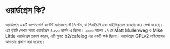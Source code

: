 # ওয়ার্ডপ্রেস কি?

ওয়ার্ডপ্রেস একটি ওপেনসোর্স  কন্টেন্ট ম্যানেজম্যান্ট সিস্টেম, যা পিএইচপি এবং মাইসিকুয়েল ব্যবহার করে লেখা হয়েছে। এই ব্ইটি লেখার সময় ওয়ার্ডপ্রেস ৪.৫.৩ ভার্শন এ ছিলো। ২০০৩ সালের ২৭ মে Matt Mullenweg ও Mike Little ওয়ার্ডপ্রেস প্রকাশ করেন, এটি মুলত b2/cafelog এর একটি ফর্ক ছিলো। ওয়ার্ডপ্রেস GPLv2 লাইসেন্সের আওতায় প্রকাশ করা হয়েছে।
